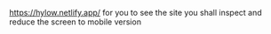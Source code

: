 https://hylow.netlify.app/ for you to see the site you shall inspect and reduce the screen to mobile version

